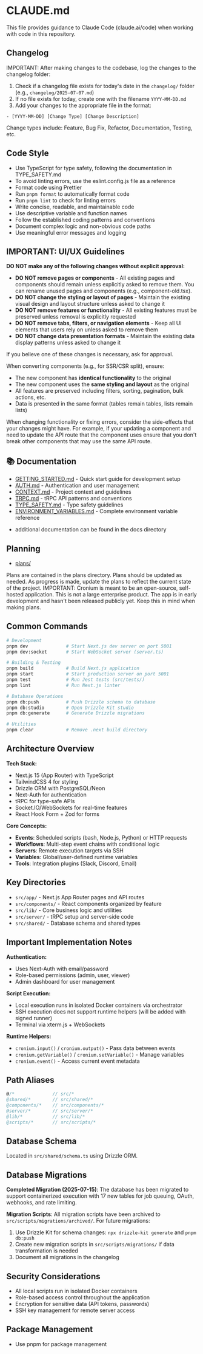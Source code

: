 # CLAUDE.md

This file provides guidance to Claude Code (claude.ai/code) when working with code in this repository.

## Changelog

IMPORTANT: After making changes to the codebase, log the changes to the changelog folder:

1. Check if a changelog file exists for today's date in the `changelog/` folder (e.g., `changelog/2025-07-07.md`)
2. If no file exists for today, create one with the filename `YYYY-MM-DD.md`
3. Add your changes to the appropriate file in the format:

```
- [YYYY-MM-DD] [Change Type] [Change Description]
```

Change types include: Feature, Bug Fix, Refactor, Documentation, Testing, etc.

## Code Style

- Use TypeScript for type safety, following the documentation in TYPE_SAFETY.md
- To avoid linting errors, use the eslint.config.js file as a reference
- Format code using Prettier
- Run `pnpm format` to automatically format code
- Run `pnpm lint` to check for linting errors
- Write concise, readable, and maintainable code
- Use descriptive variable and function names
- Follow the established coding patterns and conventions
- Document complex logic and non-obvious code paths
- Use meaningful error messages and logging

## IMPORTANT: UI/UX Guidelines

**DO NOT make any of the following changes without explicit approval:**

- **DO NOT remove pages or components** - All existing pages and components should remain unless explicitly asked to remove them. You can rename unused pages and components (e.g., component-old.tsx).
- **DO NOT change the styling or layout of pages** - Maintain the existing visual design and layout structure unless asked to change it
- **DO NOT remove features or functionality** - All existing features must be preserved unless removal is explicitly requested
- **DO NOT remove tabs, filters, or navigation elements** - Keep all UI elements that users rely on unless asked to remove them
- **DO NOT change data presentation formats** - Maintain the existing data display patterns unless asked to change it

If you believe one of these changes is necessary, ask for approval.

When converting components (e.g., for SSR/CSR split), ensure:

- The new component has **identical functionality** to the original
- The new component uses the **same styling and layout** as the original
- All features are preserved including filters, sorting, pagination, bulk actions, etc.
- Data is presented in the same format (tables remain tables, lists remain lists)

When changing functionality or fixing errors, consider the side-effects that your changes might have. For example, if your updating a component and need to update the API route that the component uses ensure that you don't break other components that may use the same API route.

## 📚 Documentation

- [GETTING_STARTED.md](docs/GETTING_STARTED.md) - Quick start guide for development setup
- [AUTH.md](docs/AUTH.md) - Authentication and user management
- [CONTEXT.md](docs/CONTEXT.md) - Project context and guidelines
- [TRPC.md](docs/TRPC.md) - tRPC API patterns and conventions
- [TYPE_SAFETY.md](docs/TYPE_SAFETY.md) - Type safety guidelines
- [ENVIRONMENT_VARIABLES.md](docs/ENVIRONMENT_VARIABLES.md) - Complete environment variable reference

* additional documentation can be found in the docs directory

## Planning

- [plans/](plans/)

Plans are contained in the plans directory. Plans should be updated as needed. As progress is made, update the plans to reflect the current state of the project.
IMPORTANT: Cronium is meant to be an open-source, self-hosted application. This is not a large enterprise product. The app is in early development and hasn't been released publicly yet. Keep this in mind when making plans.

## Common Commands

```bash
# Development
pnpm dev              # Start Next.js dev server on port 5001
pnpm dev:socket       # Start WebSocket server (server.ts)

# Building & Testing
pnpm build            # Build Next.js application
pnpm start            # Start production server on port 5001
pnpm test             # Run Jest tests (src/tests/)
pnpm lint             # Run Next.js linter

# Database Operations
pnpm db:push          # Push Drizzle schema to database
pnpm db:studio        # Open Drizzle Kit studio
pnpm db:generate      # Generate Drizzle migrations

# Utilities
pnpm clear            # Remove .next build directory
```

## Architecture Overview

**Tech Stack:**

- Next.js 15 (App Router) with TypeScript
- TailwindCSS 4 for styling
- Drizzle ORM with PostgreSQL/Neon
- Next-Auth for authentication
- tRPC for type-safe APIs
- Socket.IO/WebSockets for real-time features
- React Hook Form + Zod for forms

**Core Concepts:**

- **Events**: Scheduled scripts (bash, Node.js, Python) or HTTP requests
- **Workflows**: Multi-step event chains with conditional logic
- **Servers**: Remote execution targets via SSH
- **Variables**: Global/user-defined runtime variables
- **Tools**: Integration plugins (Slack, Discord, Email)

## Key Directories

- `src/app/` - Next.js App Router pages and API routes
- `src/components/` - React components organized by feature
- `src/lib/` - Core business logic and utilities
- `src/server/` - tRPC setup and server-side code
- `src/shared/` - Database schema and shared types

## Important Implementation Notes

**Authentication:**

- Uses Next-Auth with email/password
- Role-based permissions (admin, user, viewer)
- Admin dashboard for user management

**Script Execution:**

- Local execution runs in isolated Docker containers via orchestrator
- SSH execution does not support runtime helpers (will be added with signed runner)
- Terminal via xterm.js + WebSockets

**Runtime Helpers:**

- `cronium.input()` / `cronium.output()` - Pass data between events
- `cronium.getVariable()` / `cronium.setVariable()` - Manage variables
- `cronium.event()` - Access current event metadata

## Path Aliases

```typescript
@/*              // src/*
@shared/*        // src/shared/*
@components/*    // src/components/*
@server/*        // src/server/*
@lib/*           // src/lib/*
@scripts/*       // src/scripts/*
```

## Database Schema

Located in `src/shared/schema.ts` using Drizzle ORM.

## Database Migrations

**Completed Migration (2025-07-15)**: The database has been migrated to support containerized execution with 17 new tables for job queuing, OAuth, webhooks, and rate limiting.

**Migration Scripts**: All migration scripts have been archived to `src/scripts/migrations/archived/`. For future migrations:

1. Use Drizzle Kit for schema changes: `npx drizzle-kit generate` and `pnpm db:push`
2. Create new migration scripts in `src/scripts/migrations/` if data transformation is needed
3. Document all migrations in the changelog

## Security Considerations

- All local scripts run in isolated Docker containers
- Role-based access control throughout the application
- Encryption for sensitive data (API tokens, passwords)
- SSH key management for remote server access

## Package Management

- Use pnpm for package management

